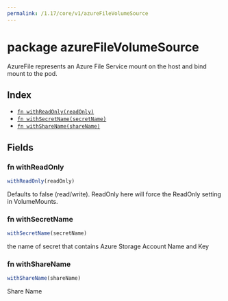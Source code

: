 ```yaml
---
permalink: /1.17/core/v1/azureFileVolumeSource
---
```


# package azureFileVolumeSource

AzureFile represents an Azure File Service mount on the host and bind mount to the pod.

## Index

* [`fn withReadOnly(readOnly)`](#fn-withreadonly)
* [`fn withSecretName(secretName)`](#fn-withsecretname)
* [`fn withShareName(shareName)`](#fn-withsharename)

## Fields

### fn withReadOnly

```ts
withReadOnly(readOnly)
```

Defaults to false (read/write). ReadOnly here will force the ReadOnly setting in VolumeMounts.

### fn withSecretName

```ts
withSecretName(secretName)
```

the name of secret that contains Azure Storage Account Name and Key

### fn withShareName

```ts
withShareName(shareName)
```

Share Name